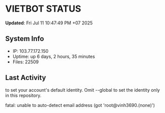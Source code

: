 # VIETBOT STATUS
**Updated**: Fri Jul 11 10:47:49 PM +07 2025

## System Info
- IP: 103.77.172.150
- Uptime: up 6 days, 2 hours, 35 minutes
- Files: 22509

## Last Activity

to set your account's default identity.
Omit --global to set the identity only in this repository.

fatal: unable to auto-detect email address (got 'root@vinh3690.(none)')
